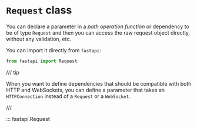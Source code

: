 # `Request` class

You can declare a parameter in a *path operation function* or dependency to be of type `Request` and then you can access the raw request object directly, without any validation, etc.

You can import it directly from `fastapi`:

```python
from fastapi import Request
```

/// tip

When you want to define dependencies that should be compatible with both HTTP and WebSockets, you can define a parameter that takes an `HTTPConnection` instead of a `Request` or a `WebSocket`.

///

::: fastapi.Request
